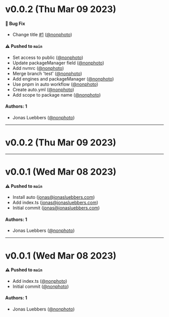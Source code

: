 # v0.0.2 (Thu Mar 09 2023)

#### 🐛 Bug Fix

- Change title [#1](https://github.com/nonphoto/sanity-image/pull/1) ([@nonphoto](https://github.com/nonphoto))

#### ⚠️ Pushed to `main`

- Set access to public ([@nonphoto](https://github.com/nonphoto))
- Update packageManager field ([@nonphoto](https://github.com/nonphoto))
- Add nvmrc ([@nonphoto](https://github.com/nonphoto))
- Merge branch 'test' ([@nonphoto](https://github.com/nonphoto))
- Add engines and packageManager ([@nonphoto](https://github.com/nonphoto))
- Use pnpm in auto workflow ([@nonphoto](https://github.com/nonphoto))
- Create auto.yml ([@nonphoto](https://github.com/nonphoto))
- Add scope to package name ([@nonphoto](https://github.com/nonphoto))

#### Authors: 1

- Jonas Luebbers ([@nonphoto](https://github.com/nonphoto))

---

# v0.0.2 (Thu Mar 09 2023)



---

# v0.0.1 (Wed Mar 08 2023)

#### ⚠️ Pushed to `main`

- Install auto (jonas@jonasluebbers.com)
- Add index.ts (jonas@jonasluebbers.com)
- Initial commit (jonas@jonasluebbers.com)

#### Authors: 1

- Jonas Luebbers ([@nonphoto](https://github.com/nonphoto))

---

# v0.0.1 (Wed Mar 08 2023)

#### ⚠️ Pushed to `main`

- Add index.ts ([@nonphoto](https://github.com/nonphoto))
- Initial commit ([@nonphoto](https://github.com/nonphoto))

#### Authors: 1

- Jonas Luebbers ([@nonphoto](https://github.com/nonphoto))

